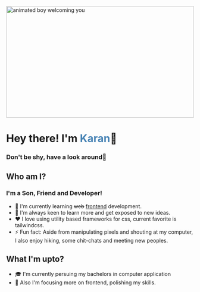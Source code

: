 <img src="https://www.bing.com/th/id/OGC.468ea5462bf5306b060fdcbede8f5c8a?pid=1.7&rurl=https%3a%2f%2facegif.com%2fwp-content%2fuploads%2f2021%2f4fh5wi%2fwelcome-15.gif&ehk=6vXHbfrO8aJa0PZbNUBHdfVfW2IjjK%2feTGBzs16hD5M%3d" style="width:100%;max-height:300px;object-fit:cover" alt="animated boy welcoming you">

# Hey there! I'm <span style="color:steelblue;">Karan</span>👋
### Don't be shy, have a look around👀

## Who am I?
### I'm a Son, Friend and Developer!
- 🌱 I'm currently learning <del>web</del> <ins>frontend</ins> development.
- 📗 I'm always keen to learn more and get exposed to new ideas.
- ❤️ I love using utility based frameworks for css, current favorite is tailwindcss.
- ⚡ Fun fact: Aside from manipulating pixels and shouting at my computer, I also enjoy hiking, some chit-chats and meeting new peoples.

## What I'm upto?
- 🎓 I'm currently persuing my bachelors in computer application
- 🧙 Also I'm focusing more on frontend, polishing my skills.
